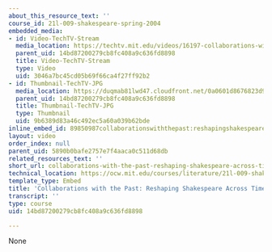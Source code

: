 ```yaml
---
about_this_resource_text: ''
course_id: 21l-009-shakespeare-spring-2004
embedded_media:
- id: Video-TechTV-Stream
  media_location: https://techtv.mit.edu/videos/16197-collaborations-with-the-past-reshaping-shakespeare-across-time-and-media
  parent_uid: 14bd87200279cb8fc408a9c636fd8898
  title: Video-TechTV-Stream
  type: Video
  uid: 3046a7bc45cd05b69f66ca4f27ff92b2
- id: Thumbnail-TechTV-JPG
  media_location: https://duqmab81lwd47.cloudfront.net/0a0601d8676823d97ce9d458ad675d14/thumbnails/16197/jumbo.jpg
  parent_uid: 14bd87200279cb8fc408a9c636fd8898
  title: Thumbnail-TechTV-JPG
  type: Thumbnail
  uid: 9b6389d83a46c492ec5a60a039b62bde
inline_embed_id: 89850987collaborationswiththepast:reshapingshakespeareacrosstimeandmedia52603372
layout: video
order_index: null
parent_uid: 5890b0bafe2757e7f4aaca0c511d68db
related_resources_text: ''
short_url: collaborations-with-the-past-reshaping-shakespeare-across-time-and-media
technical_location: https://ocw.mit.edu/courses/literature/21l-009-shakespeare-spring-2004/related-resources/collaborations-with-the-past-reshaping-shakespeare-across-time-and-media
template_type: Embed
title: 'Collaborations with the Past: Reshaping Shakespeare Across Time and Media'
transcript: ''
type: course
uid: 14bd87200279cb8fc408a9c636fd8898

---
```

None